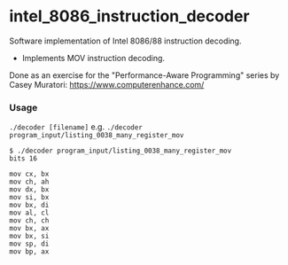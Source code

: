 # intel_8086_instruction_decoder
Software implementation of Intel 8086/88 instruction decoding.

* Implements MOV instruction decoding. 

Done as an exercise for the "Performance-Aware Programming" series by Casey Muratori: https://www.computerenhance.com/

### Usage

`./decoder [filename]` e.g. `./decoder program_input/listing_0038_many_register_mov` 

```
$ ./decoder program_input/listing_0038_many_register_mov
bits 16

mov cx, bx
mov ch, ah
mov dx, bx
mov si, bx
mov bx, di
mov al, cl
mov ch, ch
mov bx, ax
mov bx, si
mov sp, di
mov bp, ax
```
